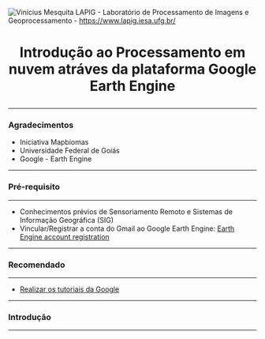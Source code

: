 ![Vinícius Mesquita](Logo.png)
LAPIG - Laboratório de Processamento de Imagens e Geoprocessamento - https://www.lapig.iesa.ufg.br/

# <p align="center">Introdução ao Processamento em nuvem atráves da plataforma Google Earth Engine </p>

--------------

### Agradecimentos
- Iniciativa Mapbiomas
- Universidade Federal de Goiás
- Google - Earth Engine

------

### Pré-requisito
-------------

- Conhecimentos prévios de Sensoriamento Remoto e Sistemas de Informação Geográfica (SIG)
- Vincular/Registrar a conta do Gmail ao Google Earth Engine: [Earth Engine account registration](https://signup.earthengine.google.com/)

-------------

### Recomendado

--------------

- [Realizar os tutoriais da Google](https://developers.google.com/earth-engine/tutorial\_js\_01)

--------------

### Introdução

---------------
